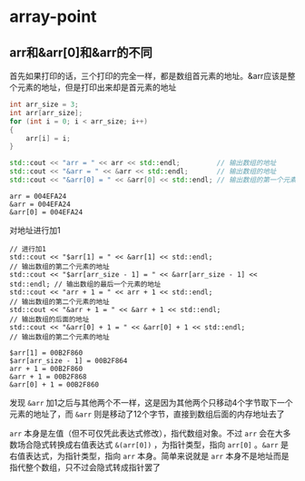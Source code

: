 ﻿# array-point

## arr和&arr[0]和&arr的不同

首先如果打印的话，三个打印的完全一样，都是数组首元素的地址。&arr应该是整个元素的地址，但是打印出来却是首元素的地址

```cpp
int arr_size = 3;
int arr[arr_size];
for (int i = 0; i < arr_size; i++)
{
    arr[i] = i;
}

std::cout << "arr = " << arr << std::endl;         // 输出数组的地址
std::cout << "&arr = " << &arr << std::endl;       // 输出数组的地址
std::cout << "&arr[0] = " << &arr[0] << std::endl; // 输出数组的第一个元素的地址
```

```
arr = 004EFA24  
&arr = 004EFA24   
&arr[0] = 004EFA24
```

对地址进行加1

```
// 进行加1
std::cout << "$arr[1] = " << &arr[1] << std::endl;                       // 输出数组的第二个元素的地址
std::cout << "$arr[arr_size - 1] = " << &arr[arr_size - 1] << std::endl; // 输出数组的最后一个元素的地址
std::cout << "arr + 1 = " << arr + 1 << std::endl;                       // 输出数组的第二个元素的地址
std::cout << "&arr + 1 = " << &arr + 1 << std::endl;                     // 输出数组的后面的地址
std::cout << "&arr[0] + 1 = " << &arr[0] + 1 << std::endl;               // 输出数组的第二个元素的地址
```

```
$arr[1] = 00B2F860
$arr[arr_size - 1] = 00B2F864
arr + 1 = 00B2F860
&arr + 1 = 00B2F868
&arr[0] + 1 = 00B2F860
```

发现 `&arr` 加1之后与其他两个不一样，这是因为其他两个只移动4个字节取下一个元素的地址了，而 `&arr` 则是移动了12个字节，直接到数组后面的内存地址去了

`arr` 本身是左值（但不可仅凭此表达式修改），指代数组对象。不过 `arr` 会在大多数场合隐式转换成右值表达式 `&(arr[0])` ，为指针类型，指向 `arr[0]` 。`&arr` 是右值表达式，为指针类型，指向 `arr` 本身。简单来说就是 `arr` 本身不是地址而是指代整个数组，只不过会隐式转成指针罢了
